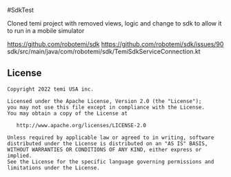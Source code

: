 #SdkTest

Cloned temi project with removed views, logic and change to sdk to allow it to run in a mobile simulator

https://github.com/robotemi/sdk
https://github.com/robotemi/sdk/issues/90
sdk/src/main/java/com/robotemi/sdk/TemiSdkServiceConnection.kt

License
-------

    Copyright 2022 temi USA inc.

    Licensed under the Apache License, Version 2.0 (the "License");
    you may not use this file except in compliance with the License.
    You may obtain a copy of the License at

       http://www.apache.org/licenses/LICENSE-2.0

    Unless required by applicable law or agreed to in writing, software
    distributed under the License is distributed on an "AS IS" BASIS,
    WITHOUT WARRANTIES OR CONDITIONS OF ANY KIND, either express or implied.
    See the License for the specific language governing permissions and
    limitations under the License.